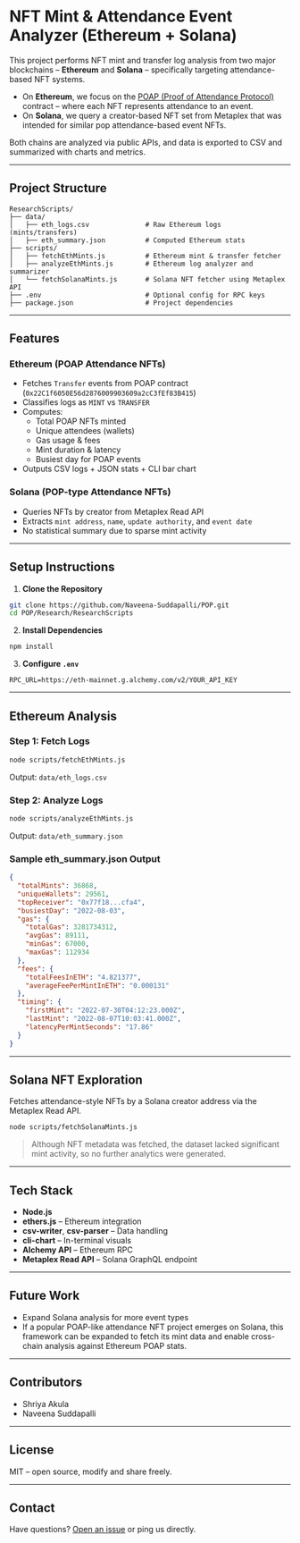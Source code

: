 # NFT Mint & Attendance Event Analyzer (Ethereum + Solana)

This project performs NFT mint and transfer log analysis from two major blockchains – **Ethereum** and **Solana** – specifically targeting attendance-based NFT systems.

- On **Ethereum**, we focus on the [POAP (Proof of Attendance Protocol)](https://poap.xyz/) contract – where each NFT represents attendance to an event.
- On **Solana**, we query a creator-based NFT set from Metaplex that was intended for similar pop attendance-based event NFTs.

Both chains are analyzed via public APIs, and data is exported to CSV and summarized with charts and metrics.

---

## Project Structure

```
ResearchScripts/
├── data/
│   ├── eth_logs.csv              # Raw Ethereum logs (mints/transfers)
│   ├── eth_summary.json          # Computed Ethereum stats
├── scripts/
│   ├── fetchEthMints.js          # Ethereum mint & transfer fetcher
│   ├── analyzeEthMints.js        # Ethereum log analyzer and summarizer
│   └── fetchSolanaMints.js       # Solana NFT fetcher using Metaplex API
├── .env                          # Optional config for RPC keys
├── package.json                  # Project dependencies
```

---

## Features

### Ethereum (POAP Attendance NFTs)
- Fetches `Transfer` events from POAP contract (`0x22C1f6050E56d2876009903609a2cC3fEf83B415`)
- Classifies logs as `MINT` vs `TRANSFER`
- Computes:
  - Total POAP NFTs minted
  - Unique attendees (wallets)
  - Gas usage & fees
  - Mint duration & latency
  - Busiest day for POAP events
- Outputs CSV logs + JSON stats + CLI bar chart

### Solana (POP-type Attendance NFTs)
- Queries NFTs by creator from Metaplex Read API
- Extracts `mint address`, `name`, `update authority`, and `event date`
- No statistical summary due to sparse mint activity

---

## Setup Instructions

1. **Clone the Repository**
```bash
git clone https://github.com/Naveena-Suddapalli/POP.git
cd POP/Research/ResearchScripts
```

2. **Install Dependencies**
```bash
npm install
```

3. **Configure `.env`**
```env
RPC_URL=https://eth-mainnet.g.alchemy.com/v2/YOUR_API_KEY
```

---

## Ethereum Analysis

### Step 1: Fetch Logs
```bash
node scripts/fetchEthMints.js
```
Output: `data/eth_logs.csv`

### Step 2: Analyze Logs
```bash
node scripts/analyzeEthMints.js
```
Output: `data/eth_summary.json`

### Sample eth_summary.json Output
```json
{
  "totalMints": 36868,
  "uniqueWallets": 29561,
  "topReceiver": "0x77f18...cfa4",
  "busiestDay": "2022-08-03",
  "gas": {
    "totalGas": 3281734312,
    "avgGas": 89111,
    "minGas": 67000,
    "maxGas": 112934
  },
  "fees": {
    "totalFeesInETH": "4.821377",
    "averageFeePerMintInETH": "0.000131"
  },
  "timing": {
    "firstMint": "2022-07-30T04:12:23.000Z",
    "lastMint": "2022-08-07T10:03:41.000Z",
    "latencyPerMintSeconds": "17.86"
  }
}
```

---

## Solana NFT Exploration

Fetches attendance-style NFTs by a Solana creator address via the Metaplex Read API.

```bash
node scripts/fetchSolanaMints.js
```

> Although NFT metadata was fetched, the dataset lacked significant mint activity, so no further analytics were generated.

---

## Tech Stack

- **Node.js**
- **ethers.js** – Ethereum integration
- **csv-writer**, **csv-parser** – Data handling
- **cli-chart** – In-terminal visuals
- **Alchemy API** – Ethereum RPC
- **Metaplex Read API** – Solana GraphQL endpoint

---

## Future Work

- Expand Solana analysis for more event types
- If a popular POAP-like attendance NFT project emerges on Solana, this framework can be expanded to fetch its mint data and enable cross-chain analysis against Ethereum POAP stats.

---

## Contributors

- Shriya Akula
- Naveena Suddapalli
---

## License

MIT – open source, modify and share freely.

---

## Contact

Have questions? [Open an issue](https://github.com/Naveena-Suddapalli/issues) or ping us directly.